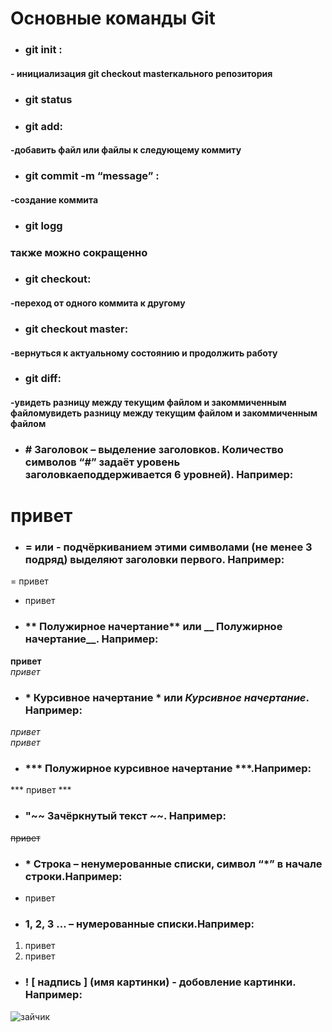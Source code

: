 # Основные команды Git

* ### git init :
#### - инициализация git checkout masterкального репозитория

* ### git status 

 * ### git add:
 #### -добавить файл или файлы к следующему коммиту

* ### git commit -m “message” :
#### -создание коммита

* ### git logg 
 ### также можно сокращенно

* ### git checkout:
#### -переход от одного коммита к другому

* ### git checkout master:
#### -вернуться к актуальному состоянию и продолжить работу

* ### git diff:
#### -увидеть разницу между текущим файлом и закоммиченным файломувидеть разницу между текущим файлом и закоммиченным файлом
* ###  # Заголовок – выделение заголовков. Количество символов “#” задаёт уровень заголовкаeподдерживается 6 уровней). Например: 
# привет
* ### = или - подчёркиванием этими символами (не менее 3 подряд) выделяют заголовки первого. Например: 
= привет
-  привет 
* ### ** Полужирное начертание** или __ Полужирное начертание__. Например: 
**привет**  
_привет_
* ### * Курсивное начертание * или _Курсивное начертание_. Например: 
*привет*  
_привет_
* ### *** Полужирное курсивное начертание ***.Например: 
*** привет ***
* ### "~~ Зачёркнутый текст ~~. Например: 
~~привет~~

* ### * Строка – ненумерованные списки, символ “*” в начале строки.Например: 
* привет

* ### 1, 2, 3 … – нумерованные списки.Например: 
1. привет  
2. привет 

* ### ! [ надпись ] (имя картинки) - добовление картинки. Например: 
![зайчик](зайка.jpg)

